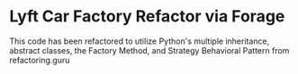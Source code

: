 # Lyft Car Factory Refactor via Forage
This code has been refactored to utilize Python's multiple inheritance, abstract classes, the Factory Method, and Strategy Behavioral Pattern from refactoring.guru

